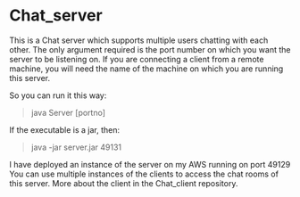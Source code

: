 # Chat_server
This is a Chat server which supports multiple users chatting with each other.
The only argument required is the port number on which you want the server to be listening on.
If you are connecting a client from a remote machine, you will need the name of the machine on which you are running this server.

So you can run it this way:
> java Server [portno]

If the executable is a jar, then:
> java -jar server.jar 49131

I have deployed an instance of the server on my AWS running on port 49129
You can use multiple instances of the clients to access the chat rooms of this server.
More about the client in the Chat_client repository.
